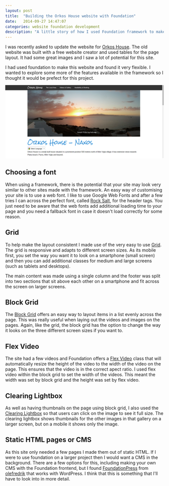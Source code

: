 ```yaml
---
layout: post
title:  "Building the Orkos House website with Foundation"
date:   2014-09-27 14:47:07
categories: website foundation development
description: "A little story of how I used Foundation framework to make the Orkos House website"
---
```


I was recently asked to update the website for [Orkos House](http://www.orkoshouse.eu/). The old website was built with a free website creator and used tables for the page layout. It had some great images and I saw a lot of potential for this site. 

I had used foundation to make this website and found it very flexible. I wanted to explore some more of the features available in the framework so I thought it would be prefect for this project. 

![Orkos House Website](/img/orkoshousescreenshot.png "Orkos House Screenshot")

## Choosing a font

When using a framework, there is the potential that your site may look very similar to other sites made with the framework. An easy way of customising your site is to use a web font. I like to use Google Web Fonts and after a few tries I can across the perfect font, called [Rock Salt](https://www.google.com/fonts#UsePlace:use/Collection:Rock+Salt), for the header tags. You just need to be aware that the web fonts add additional loading time to your page and you need a fallback font in case it doesn't load correctly for some reason. 

## Grid

To help make the layout consistent I made use of the very easy to use [Grid](http://foundation.zurb.com/docs/components/grid.html). The grid is responsive and adapts to different screen sizes. As its mobile first, you set the way you want it to look on a smartphone (small screen) and then you can add additional classes for medium and large screens (such as tablets and desktops). 

The main content was made using a single column and the footer was split into two sections that sit above each other on a smartphone and fit across the screen on larger screens. 

## Block Grid

The [Block Grid](http://foundation.zurb.com/docs/components/block_grid.html) offers an easy way to layout items in a list evenly across the page. This was really useful when laying out the videos and images on the pages. Again, like the grid, the block grid has the option to change the way it looks on the three different screen sizes if you want to.

## Flex Video

The site had a few videos and Foundation offers a [Flex Video](http://foundation.zurb.com/docs/components/flex_video.html) class that will automatically resize the height of the video to the width of the video on the page. This ensures that the video is in the correct apect ratio. I used flex video within the block grid to set the width of the videos. This meant the width was set by block grid and the height was set by flex video.

## Clearing Lightbox

As well as having thumbnails on the page using block grid, I also used the [Clearing Lightbox](http://foundation.zurb.com/docs/components/clearing.html) so that users can click on the image to see it full size. The clearing lightbox shows thumbnails for the other images in that gallery on a larger screen, but on a mobile it shows only the image. 

## Static HTML pages or CMS

As this site only needed a few pages I made them out of static HTML. If I were to use foundation on a larger project then I would want a CMS in the background. There are a few options for this, including making your own CMS with the Foundation frontend, but I found [FoundationPress](http://foundationpress.olefredrik.com/) from [olefredrik](https://github.com/olefredrik/foundationpress/) that works with WordPress. I think that this is something that I'll have to look into in more detail. 
